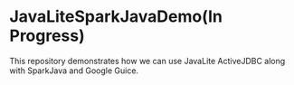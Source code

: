 # JavaLiteSparkJavaDemo(In Progress)
This repository demonstrates how we can use JavaLite ActiveJDBC along with SparkJava and Google Guice.
